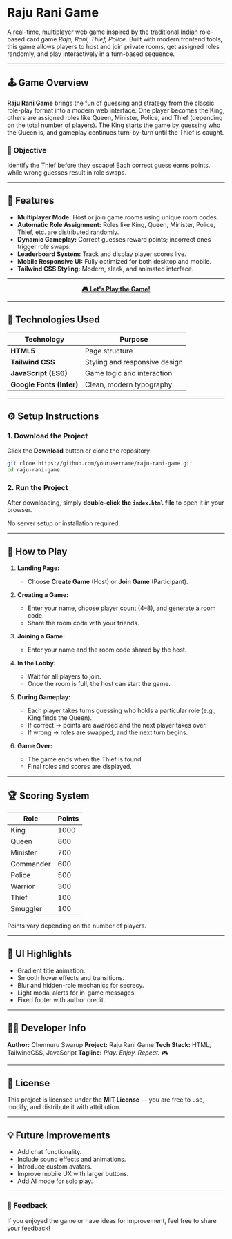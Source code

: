 # Raju Rani Game

A real-time, multiplayer web game inspired by the traditional Indian role-based card game *Raja, Rani, Thief, Police*. Built with modern frontend tools, this game allows players to host and join private rooms, get assigned roles randomly, and play interactively in a turn-based sequence.

---

## 🕹️ Game Overview

**Raju Rani Game** brings the fun of guessing and strategy from the classic role-play format into a modern web interface. One player becomes the King, others are assigned roles like Queen, Minister, Police, and Thief (depending on the total number of players). The King starts the game by guessing who the Queen is, and gameplay continues turn-by-turn until the Thief is caught.

### 🎯 Objective

Identify the Thief before they escape! Each correct guess earns points, while wrong guesses result in role swaps.

---

## 🚀 Features

* **Multiplayer Mode:** Host or join game rooms using unique room codes.
* **Automatic Role Assignment:** Roles like King, Queen, Minister, Police, Thief, etc. are distributed randomly.
* **Dynamic Gameplay:** Correct guesses reward points; incorrect ones trigger role swaps.
* **Leaderboard System:** Track and display player scores live.
* **Mobile Responsive UI:** Fully optimized for both desktop and mobile.
* **Tailwind CSS Styling:** Modern, sleek, and animated interface.

---

<p align="center">
  <a href="https://rajurani.netlify.app" target="_blank" rel="noopener noreferrer">
    <b>🎮 Let's Play the Game!</b>
  </a>
</p>


---

## 🧩 Technologies Used

| Technology               | Purpose                       |
| ------------------------ | ----------------------------- |
| **HTML5**                | Page structure                |
| **Tailwind CSS**         | Styling and responsive design |
| **JavaScript (ES6)**     | Game logic and interaction    |
| **Google Fonts (Inter)** | Clean, modern typography      |

---

## ⚙️ Setup Instructions

### 1. Download the Project

Click the **Download** button or clone the repository:

```bash
git clone https://github.com/yourusername/raju-rani-game.git
cd raju-rani-game
```

### 2. Run the Project

After downloading, simply **double-click the `index.html` file** to open it in your browser.

No server setup or installation required.

---

## 🧠 How to Play

1. **Landing Page:**

   * Choose **Create Game** (Host) or **Join Game** (Participant).
2. **Creating a Game:**

   * Enter your name, choose player count (4–8), and generate a room code.
   * Share the room code with your friends.
3. **Joining a Game:**

   * Enter your name and the room code shared by the host.
4. **In the Lobby:**

   * Wait for all players to join.
   * Once the room is full, the host can start the game.
5. **During Gameplay:**

   * Each player takes turns guessing who holds a particular role (e.g., King finds the Queen).
   * If correct → points are awarded and the next player takes over.
   * If wrong → roles are swapped, and the next turn begins.
6. **Game Over:**

   * The game ends when the Thief is found.
   * Final roles and scores are displayed.

---

## 🏆 Scoring System

| Role      | Points |
| --------- | ------ |
| King      | 1000   |
| Queen     | 800    |
| Minister  | 700    |
| Commander | 600    |
| Police    | 500    |
| Warrior   | 300    |
| Thief     | 100    |
| Smuggler  | 100    |

Points vary depending on the number of players.

---

## 📱 UI Highlights

* Gradient title animation.
* Smooth hover effects and transitions.
* Blur and hidden-role mechanics for secrecy.
* Light modal alerts for in-game messages.
* Fixed footer with author credit.

---

## 👨‍💻 Developer Info

**Author:** Chennuru Swarup
**Project:** Raju Rani Game
**Tech Stack:** HTML, TailwindCSS, JavaScript
**Tagline:** *Play. Enjoy. Repeat.* 🎮

---

## 📜 License

This project is licensed under the **MIT License** — you are free to use, modify, and distribute it with attribution.

---

## 💡 Future Improvements

* Add chat functionality.
* Include sound effects and animations.
* Introduce custom avatars.
* Improve mobile UX with larger buttons.
* Add AI mode for solo play.

---

### 💬 Feedback

If you enjoyed the game or have ideas for improvement, feel free to share your feedback!
